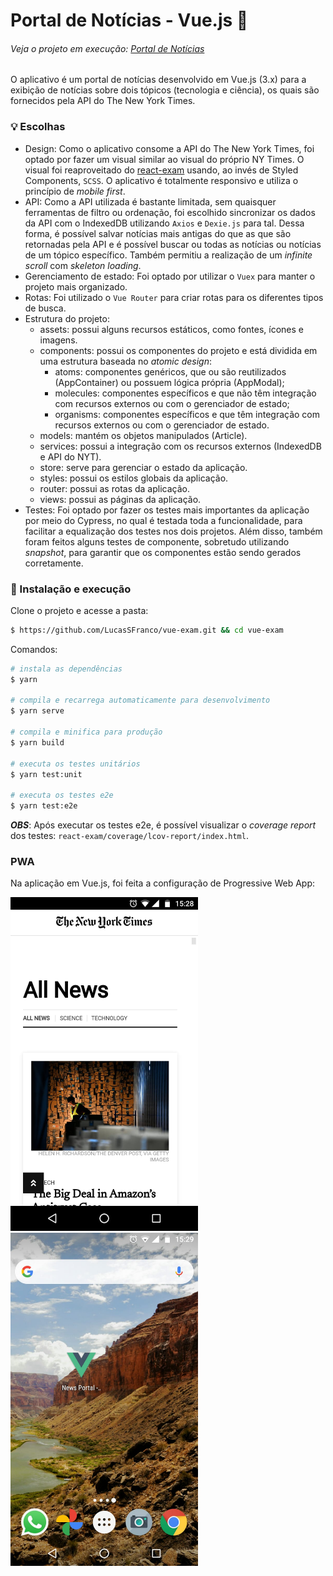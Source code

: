 # Portal de Notícias - Vue.js 📰

###### Veja o projeto em execução: [Portal de Notícias](https://frosty-brown-7434e8.netlify.app/) 

O aplicativo é um portal de notícias desenvolvido em Vue.js (3.x) para a exibição de notícias sobre dois tópicos (tecnologia e ciência), os quais são fornecidos pela API do The New York Times.

### 💡 Escolhas
- Design: Como o aplicativo consome a API do The New York Times, foi optado por fazer um visual similar ao visual do próprio NY Times. O visual foi reaproveitado do [react-exam](https://github.com/LucasSFranco/react-exam.git) usando, ao invés de Styled Components, `SCSS`. O aplicativo é totalmente responsivo e utiliza o princípio de _mobile first_.
- API: Como a API utilizada é bastante limitada, sem quaisquer ferramentas de filtro ou ordenação, foi escolhido sincronizar os dados da API com o IndexedDB utilizando `Axios` e `Dexie.js` para tal. Dessa forma, é possível salvar notícias mais antigas do que as que são retornadas pela API e é possível buscar ou todas as notícias ou notícias de um tópico específico. Também permitiu a realização de um _infinite scroll_ com _skeleton loading_.   
- Gerenciamento de estado: Foi optado por utilizar o `Vuex` para manter o projeto mais organizado.
- Rotas: Foi utilizado o `Vue Router` para criar rotas para os diferentes tipos de busca.
- Estrutura do projeto:
  - assets: possui alguns recursos estáticos, como fontes, ícones e imagens.
  - components: possui os componentes do projeto e está dividida em uma estrutura baseada no _atomic design_:
    - atoms: componentes genéricos, que ou são reutilizados (AppContainer) ou possuem lógica própria (AppModal);
    - molecules: componentes específicos e que não têm integração com recursos externos ou com o gerenciador de estado;
    - organisms: componentes específicos e que têm integração com recursos externos ou com o gerenciador de estado.
  - models: mantém os objetos manipulados (Article).
  - services: possui a integração com os recursos externos (IndexedDB e API do NYT).
  - store: serve para gerenciar o estado da aplicação. 
  - styles: possui os estilos globais da aplicação.
  - router: possui as rotas da aplicação.
  - views: possui as páginas da aplicação.
- Testes: Foi optado por fazer os testes mais importantes da aplicação por meio do Cypress, no qual é testada toda a funcionalidade, para facilitar a equalização dos testes nos dois projetos. Além disso, também foram feitos alguns testes de componente, sobretudo utilizando _snapshot_, para garantir que os componentes estão sendo gerados corretamente.
  
### 🔧 Instalação e execução
Clone o projeto e acesse a pasta:
```bash
$ https://github.com/LucasSFranco/vue-exam.git && cd vue-exam
```

Comandos:
```bash
# instala as dependências
$ yarn

# compila e recarrega automaticamente para desenvolvimento
$ yarn serve

# compila e minifica para produção
$ yarn build

# executa os testes unitários
$ yarn test:unit

# executa os testes e2e
$ yarn test:e2e
```
___OBS___: Após executar os testes e2e, é possível visualizar o _coverage report_ dos testes: `react-exam/coverage/lcov-report/index.html`.

### PWA
Na aplicação em Vue.js, foi feita a configuração de Progressive Web App:

<img alt="App" title="App" src=".github/app.jpeg" width="300" /> <img alt="Icon" title="Icon" src=".github/icon.jpeg" width="300" />
